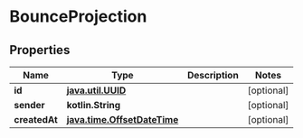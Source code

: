 
# BounceProjection

## Properties
Name | Type | Description | Notes
------------ | ------------- | ------------- | -------------
**id** | [**java.util.UUID**](java.util.UUID) |  |  [optional]
**sender** | **kotlin.String** |  |  [optional]
**createdAt** | [**java.time.OffsetDateTime**](java.time.OffsetDateTime) |  |  [optional]



